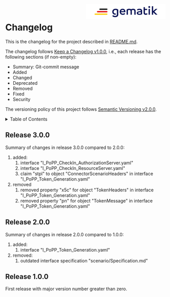 <img align="right" width="250" height="47" src="images/Gematik_Logo_Flag_With_Background.png"/><br/>

# Changelog
This is the changelog for the project described in [README.md](./README.md).

The changelog follows [Keep a Changelog v1.0.0][], i.e., each release has the
following sections (if non-empty):
- Summary: Git-commit message
- Added
- Changed
- Deprecated
- Removed
- Fixed
- Security

The versioning policy of this project follows [Semantic Versioning v2.0.0][].

<details>
  <summary>Table of Contents</summary>
  <ol>
    <li><a href="#release-300">Release 3.0.0</a></li>
    <li><a href="#release-200">Release 2.0.0</a></li>
    <li><a href="#release-100">Release 1.0.0</a></li>
  </ol>
</details>

## Release 3.0.0
Summary of changes in release 3.0.0 compared to 2.0.0:
1. added:
   1. interface "I_PoPP_CheckIn_AuthorizationServer.yaml"
   2. interface "I_PoPP_CheckIn_ResourceServer.yaml"
   3. claim "stpl" to object "ConnectorScenarioHeaders"
      in interface "I_PoPP_Token_Generation.yaml"
2. removed
   1. removed property "x5c" for object "TokenHeaders"
      in interface "I_PoPP_Token_Generation.yaml"
   2. removed property "pn" for object "TokenMessage"
      in interface "I_PoPP_Token_Generation.yaml"

## Release 2.0.0
Summary of changes in release 2.0.0 compared to 1.0.0:
1. added:  
   1. interface "I_PoPP_Token_Generation.yaml"
2. removed:
   1. outdated interface specification "scenario/Specification.md"

## Release 1.0.0
First release with major version number greater than zero.

[Keep a Changelog v1.0.0]:http://keepachangelog.com/en/1.0.0/
[Semantic Versioning v2.0.0]:http://semver.org/spec/v2.0.0.html
